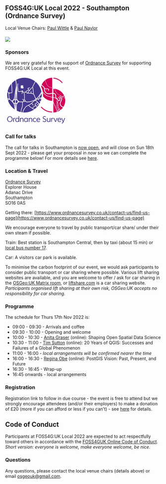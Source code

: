 ## FOSS4G:UK Local 2022 - Southampton (Ordnance Survey)

Local Venue Chairs: [Paul Wittle](mailto:paul.naylor@os.uk) & [Paul Naylor](mailto:paul.naylor@os.uk)

<img src="images/OS-HQ-exterior-0322-02.jpg" width="300" align="middle">

### Sponsors

We are very grateful for the support of [Ordnance Survey](https://www.ordnancesurvey.co.uk/) for supporting FOSS4G:UK Local at this event.

[<img src="images/ordnance-survey.jpg" width="200" align="middle">]([https://www.ordnancesurvey.co.uk/](https://www.ordnancesurvey.co.uk/))

### Call for talks
The call for talks in Southampton is [now open](https://forms.gle/HfBkq5LSrDpCfp4G9), and will close on Sun 18th Sept 2022 - please get your proposal in *now* so we can complete the programme below! For more details see [here](https://uk.osgeo.org/foss4guk2022local/index.html#call-for-talks).

### Location & Travel
[Ordnance Survey](https://www.openstreetmap.org/#map=19/50.93812/-1.47032)<br>
Explorer House<br>
Adanac Drive<br>
Southampton<br>
SO16 0AS<br>

Getting there: [https://www.ordnancesurvey.co.uk/contact-us/find-us-page](https://www.ordnancesurvey.co.uk/contact-us/find-us-page)

We encourage everyone to travel by public transport/car share/ under their own steam if possible.

Train: Best station is Southampton Central, then by taxi (about 15 min) or [local bus number 17](https://www.bluestarbus.co.uk/services/BLUS/17). 

Car: A visitors car park is available. 

To minimise the carbon footprint of our event, we would ask participants to consider public transport or car sharing where possible. Various lift sharing websites are available, and you are welcome to offer / ask for car sharing in the [OSGeo:UK Matrix room](https://matrix.to/#/#OSGeoUK:matrix.org), or [liftshare.com](liftshare.com) is a car sharing website. *Participants organised lift sharing at their own risk, OSGeo:UK accepts no responsibility for car sharing.*

### Programme

The schedule for Thurs 17th Nov 2022 is:
- 09:00 - 09:30 - Arrivals and coffee
- 09:30 - 10:00 - Opening and welcome
- 10:00 - 10:30 - [Anita Graser](https://anitagraser.com/) (online): Shaping Open Spatial Data Science
- 10:30 - 11:00 - [Tim Sutton](https://kartoza.com/en/people/person/tim/) (online): 20 Years of QGIS: Successes and Failures of a Global Phenomenon
- 11:00 - 16:00 - *local arrangements will be confirmed nearer the time*
- 16:00 - 16:30 - [Regina Obe](https://twitter.com/reginaobe) (online): PostGIS Vision: Past, Present, and Future
- 16:30 - 16:45 - Wrap-up
- 16:45 onwards - local arrangements

### Registration 

Registration link to follow in due course - the event is free to attend but we strongly encourage attendees (and/or their employers) to make a donation of £20 (more if you can afford or less if you can't) - see [here](https://uk.osgeo.org/foss4guk2022local/index.html#registration) for details.

## Code of Conduct

Participants at FOSS4G:UK Local 2022 are expected to act respectfully toward others in accordance with the [FOSS4GUK Online Code of Conduct](code-of-conduct). *Short version: everyone is welcome, make everyone welcome, be nice.*

### Questions

Any questions, please contact the local venue chairs (details above) or email [osgeouk@gmail.com](mailto:osgeouk@gmail.com). 




